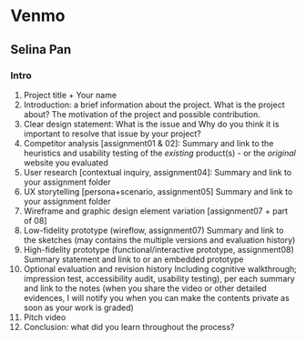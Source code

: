 # Venmo
## Selina Pan
### Intro


1) Project title + Your name
2) Introduction: a brief information about the project. 
What is the project about? The motivation of the project and possible contribution.
3) Clear design statement: 
What is the issue and Why do you think it is important to resolve that issue by your project? 
4) Competitor analysis [assignment01 & 02]:
Summary and link to the heuristics and usability testing of the *existing* product(s) - or the *original* website you evaluated
5) User research [contextual inquiry, assignment04]:
Summary and link to your assignment folder
6) UX storytelling [persona+scenario, assignment05]
Summary and link to your assignment folder
7) Wireframe and graphic design element variation [assignment07 + part of 08]
8) Low-fidelity prototype (wireflow, assignment07)
Summary and link to the sketches (may contains the multiple versions and evaluation history)
9) High-fidelity prototype (functional/interactive prototype, assignment08)
Summary statement and link to or an embedded prototype
10) Optional evaluation and revision history 
Including cognitive walkthrough; impression test, accessibility audit, usability testing), per each summary and link to the notes (when you share the video or other detailed evidences, I will notify you when you can make the contents private as soon as your work is graded)
10) Pitch video 
11) Conclusion: what did you learn throughout the process?

